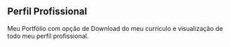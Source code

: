 ## Perfil Profissional

Meu Portfólio com opção de Download do meu currículo e visualização de todo meu perfil profissional.
